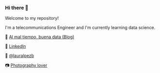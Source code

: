 ### Hi there 👋

Welcome to my repository! 

I'm a telecommunications Engineer and I'm currently learning data science.

📑 <a href="https://lauralpezb.medium.com">Al mal tiempo, buena data (Blog)</a> 

💼 <a href="https://www.linkedin.com/in/lauralpezb/">LinkedIn</a> 

🐤 <a href="https://twitter.com/LauraLpezB">@lauralpezb</a> 

📷 <a href="https://vsco.co/lauralpezb/gallery">Photography lover</a> 


<!--
**lauralpezb/lauralpezb** is a ✨ _special_ ✨ repository because its `README.md` (this file) appears on your GitHub profile.

Here are some ideas to get you started:

- 🔭 I’m currently working on ...
- 🌱 I’m currently learning ...
- 👯 I’m looking to collaborate on ...
- 🤔 I’m looking for help with ...
- 💬 Ask me about ...
- 📫 How to reach me: ...
- 😄 Pronouns: ...
- ⚡ Fun fact: ...
-->
